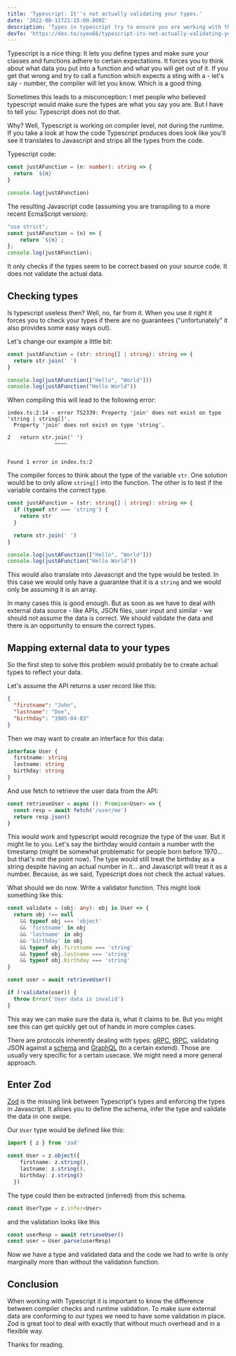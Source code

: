 ```yaml
---
title: 'Typescript: It''s not actually validating your types.'
date: '2022-08-11T21:15:00.000Z'
description: 'Types in typescript try to ensure you are working with the data you expect. But...'
devTo: 'https://dev.to/syeo66/typescript-its-not-actually-validating-your-types-1mn3'
---
```


Typescript is a nice thing: It lets you define types and make sure your classes and functions adhere to certain expectations. It forces you to think about what data you put into a function and what you will get out of it. If you get that wrong and try to call a function which expects a sting with a - let's say - number, the compiler will let you know. Which is a good thing.

Sometimes this leads to a misconception: I met people who believed typescript would make sure the types are what you say you are. But I have to tell you: Typescript does not do that.

Why? Well, Typescript is working on compiler level, not during the runtime. If you take a look at how the code Typescript produces does look like you'll see it translates to Javascript and strips all the types from the code. 

Typescript code:
```typescript
const justAFunction = (n: number): string => {
  return `${n}`
}

console.log(justAFunction)
```

The resulting Javascript code (assuming you are transpiling to a more recent EcmaScript version):
```typescript
"use strict";
const justAFunction = (n) => {
    return `${n}`;
};
console.log(justAFunction);
```

It only checks if the types seem to be correct based on your source code. It does not validate the actual data.

## Checking types

Is typescript useless then? Well, no, far from it. When you use it right it forces you to check your types if there are no guarantees ("unfortunately" it also provides  some easy ways out).

Let's change our example a little bit:
```typescript
const justAFunction = (str: string[] | string): string => {
  return str.join(' ') 
}

console.log(justAFunction(["Hello", "World"]))
console.log(justAFunction("Hello World"))
```

When compiling this will lead to the following error:
```
index.ts:2:14 - error TS2339: Property 'join' does not exist on type 'string | string[]'.
  Property 'join' does not exist on type 'string'.

2   return str.join(' ')
               ~~~~


Found 1 error in index.ts:2
```

The compiler forces to think about the type of the variable `str`. One solution would be to only allow `string[]` into the function. The other is to test if the variable contains the correct type. 

```typescript
const justAFunction = (str: string[] | string): string => {
  if (typeof str === 'string') {
    return str
  }

  return str.join(' ') 
}

console.log(justAFunction(["Hello", "World"]))
console.log(justAFunction("Hello World"))
```

This would also translate into Javascript and the type would be tested. In this case we would only have a guarantee that it is a `string` and we would only be assuming it is an array.

In many cases this is good enough. But as soon as we have to deal with external data source - like APIs, JSON files, user input and similar - we should not assume the data is correct. We should validate the data and there is an opportunity to ensure the correct types.

## Mapping external data to your types

So the first step to solve this problem would probably be to create actual types to reflect your data.

Let's assume the API returns a user record like this:

```json
{
  "firstname": "John",
  "lastname": "Doe",
  "birthday": "1985-04-03"
}
```

Then we may want to create an interface for this data:

```typescript
interface User {
  firstname: string
  lastname: string
  birthday: string
}
```

And use fetch to retrieve the user data from the API:

```typescript
const retrieveUser = async (): Promise<User> => {
  const resp = await fetch('/user/me')
  return resp.json()
}
```

This would work and typescript would recognize the type of the user. But it might lie to you. Let's say the birthday would contain a number with the timestamp (might be somewhat problematic for people born before 1970... but that's not the point now). The type would still treat the birthday as a string despite having an actual number in it... and Javascript will treat it as a number. Because, as we said, Typescript does not check the actual values.

What should we do now. Write a validator function. This might look something like this:

```typescript
const validate = (obj: any): obj is User => {
  return obj !== null 
    && typeof obj === 'object'
    && 'firstname' in obj
    && 'lastname' in obj
    && 'birthday' in obj
    && typeof obj.firstname === 'string'
    && typeof obj.lastname === 'string'
    && typeof obj.birthday === 'string'
}

const user = await retrieveUser()

if (!validate(user)) {
  throw Error('User data is invalid')
}
```

This way we can make sure the data is, what it claims to be. But you might see this can get quickly get out of hands in more complex cases.

There are protocols inherently dealing with types: [gRPC](https://grpc.io), [tRPC](https://trpc.io), validating JSON against a [schema](https://json-schema.org) and [GraphQL](https://graphql.org) (to a certain extend). Those are usually very specific for a certain usecase. We might need a more general approach.

## Enter Zod

[Zod](https://zod.dev) is the missing link between Typescript's types and enforcing the types in Javascript. It allows you to define the schema, infer the type and validate the data in one swipe.

Our `User` type would be defined like this:

```typescript
import { z } from 'zod'

const User = z.object({
    firstname: z.string(),
    lastname: z.string(),
    birthday: z.string()
  })
```

The type could then be extracted (inferred) from this schema.

```typescript
const UserType = z.infer<User>
```

and the validation looks like this

```typescript
const userResp = await retrieveUser()
const user = User.parse(userResp)
```

Now we have a type and validated data and the code we had to write is only marginally more than without the validation function.

## Conclusion

When working with Typescript it is important to know the difference between compiler checks and runtime validation. To make sure external data are conforming to our types we need to have some validation in place. Zod is great tool to deal with exactly that without much overhead and in a flexible way.

Thanks for reading.
